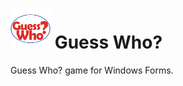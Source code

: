 # <img alt='Guess Who?' src='https://github.com/miguelromeral/GuessWho/blob/master/Images/logo1000.png' height="64" width="auto" /> Guess Who?

Guess Who? game for Windows Forms.